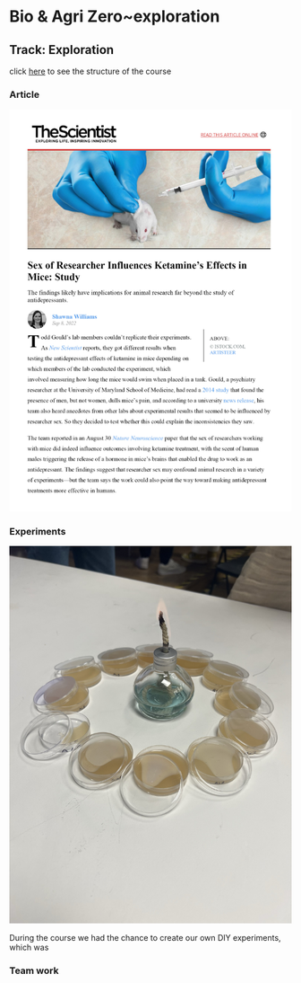 # Bio & Agri Zero~exploration   
## Track: Exploration

click [here](https://fablabbcn.github.io/mdef-docs/academic_year_2022_23/term_1_2022_23/biology_%26_agri_zero_2022_23/) to see the structure of the course  

### Article
![](article.jpg)


### Experiments
![](samples.JPEG)

During the course we had the chance to create our own DIY experiments, which was
### Team work
